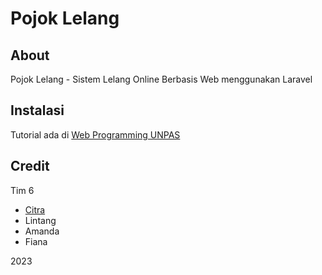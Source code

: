 # Pojok Lelang

## About

Pojok Lelang - Sistem Lelang Online Berbasis Web menggunakan Laravel

## Instalasi

Tutorial ada di [Web Programming UNPAS](https://youtu.be/BJu1Qcul7ig)

## Credit

Tim 6
- [Citra](https://github.com/r-aozora)
- Lintang
- Amanda
- Fiana

2023
